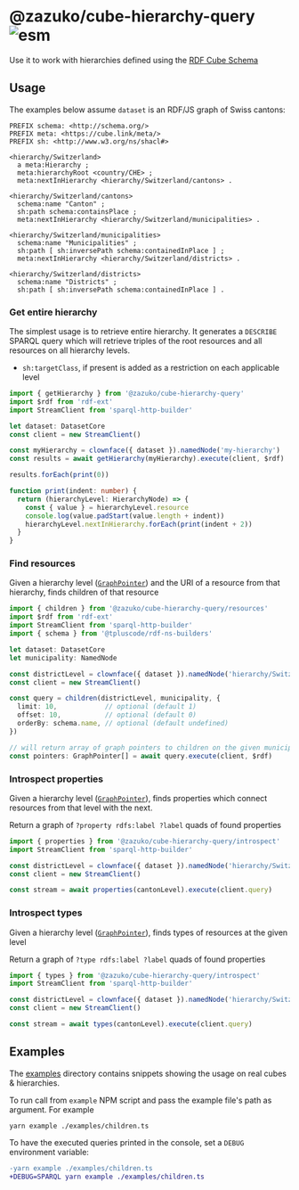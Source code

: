 # @zazuko/cube-hierarchy-query ![esm](https://img.shields.io/static/v1?label=ES&message=modules&color=green)

Use it to work with hierarchies defined using the [RDF Cube Schema](https://zazuko.github.io/rdf-cube-schema/#hierarchies)

## Usage

The examples below assume `dataset` is an RDF/JS graph of Swiss cantons:

```turtle
PREFIX schema: <http://schema.org/>
PREFIX meta: <https://cube.link/meta/>
PREFIX sh: <http://www.w3.org/ns/shacl#>

<hierarchy/Switzerland>
  a meta:Hierarchy ;
  meta:hierarchyRoot <country/CHE> ;
  meta:nextInHierarchy <hierarchy/Switzerland/cantons> .
  
<hierarchy/Switzerland/cantons>
  schema:name "Canton" ;
  sh:path schema:containsPlace ;
  meta:nextInHierarchy <hierarchy/Switzerland/municipalities> .
  
<hierarchy/Switzerland/municipalities>
  schema:name "Municipalities" ;
  sh:path [ sh:inversePath schema:containedInPlace ] ;
  meta:nextInHierarchy <hierarchy/Switzerland/districts> .
    
<hierarchy/Switzerland/districts>
  schema:name "Districts" ;
  sh:path [ sh:inversePath schema:containedInPlace ] .
```

### Get entire hierarchy

The simplest usage is to retrieve entire hierarchy. It generates a `DESCRIBE` SPARQL query which will retrieve triples of
the root resources and all resources on all hierarchy levels.

* `sh:targetClass`, if present is added as a restriction on each applicable level

```typescript
import { getHierarchy } from '@zazuko/cube-hierarchy-query'
import $rdf from 'rdf-ext'
import StreamClient from 'sparql-http-builder'

let dataset: DatasetCore
const client = new StreamClient()

const myHierarchy = clownface({ dataset }).namedNode('my-hierarchy')
const results = await getHierarchy(myHierarchy).execute(client, $rdf)

results.forEach(print(0))

function print(indent: number) {
  return (hierarchyLevel: HierarchyNode) => {
    const { value } = hierarchyLevel.resource
    console.log(value.padStart(value.length + indent))
    hierarchyLevel.nextInHierarchy.forEach(print(indent + 2))
  }
}
```

### Find resources

Given a hierarchy level ([`GraphPointer`](https://zazuko.github.io/clownface/#/api?id=clownface)) and the URI of a resource from that hierarchy,
finds children of that resource

```typescript
import { children } from '@zazuko/cube-hierarchy-query/resources'
import $rdf from 'rdf-ext'
import StreamClient from 'sparql-http-builder'
import { schema } from '@tpluscode/rdf-ns-builders'

let dataset: DatasetCore
let municipality: NamedNode

const districtLevel = clownface({ dataset }).namedNode('hierarchy/Switzerland/districts')
const client = new StreamClient()

const query = children(districtLevel, municipality, {
  limit: 10,            // optional (default 1)
  offset: 10,           // optional (default 0)
  orderBy: schema.name, // optional (default undefined)
})

// will return array of graph pointers to children on the given municipality
const pointers: GraphPointer[] = await query.execute(client, $rdf)
```

### Introspect properties

Given a hierarchy level ([`GraphPointer`](https://zazuko.github.io/clownface/#/api?id=clownface)),
finds properties which connect resources from that level with the next.

Return a graph of `?property rdfs:label ?label` quads of found properties

```typescript
import { properties } from '@zazuko/cube-hierarchy-query/introspect'
import StreamClient from 'sparql-http-builder'

const districtLevel = clownface({ dataset }).namedNode('hierarchy/Switzerland/cantons')
const client = new StreamClient()

const stream = await properties(cantonLevel).execute(client.query)
```

### Introspect types

Given a hierarchy level ([`GraphPointer`](https://zazuko.github.io/clownface/#/api?id=clownface)),
finds types of resources at the given level 

Return a graph of `?type rdfs:label ?label` quads of found properties

```typescript
import { types } from '@zazuko/cube-hierarchy-query/introspect'
import StreamClient from 'sparql-http-builder'

const districtLevel = clownface({ dataset }).namedNode('hierarchy/Switzerland/cantons')
const client = new StreamClient()

const stream = await types(cantonLevel).execute(client.query)
```

## Examples

The [examples](./examples) directory contains snippets showing the usage on real cubes & hierarchies.

To run call from `example` NPM script and pass the example file's path as argument. For example

```
yarn example ./examples/children.ts
```

To have the executed queries printed in the console, set a `DEBUG` environment variable:

```diff
-yarn example ./examples/children.ts
+DEBUG=SPARQL yarn example ./examples/children.ts
```

